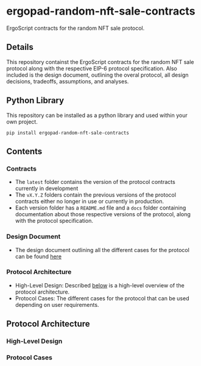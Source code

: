 # ergopad-random-nft-sale-contracts
ErgoScript contracts for the random NFT sale protocol.

## Details
This repository containst the ErgoScript contracts for the random NFT sale protocol along with the respective EIP-6 protocol specification. Also included is the design document, outlining the overal protocol, all design decisions, tradeoffs, assumptions, and analyses.

## Python Library
This repository can be installed as a python library and used within your own project.

`pip install ergopad-random-nft-sale-contracts`

## Contents

### Contracts
  - The `latest` folder contains the version of the protocol contracts currently in development
  - The `vX.Y.Z` folders contain the previous versions of the protocol contracts either no longer in use or currently in production.
  - Each version folder has a  `README.md` file and a `docs` folder containing documentation about those respective versions of the protocol, along with the protocol specification.
### Design Document
  - The design document outlining all the different cases for the protocol can be found [here]()

### Protocol Architecture
  - High-Level Design: Described [below]() is a high-level overview of the protocol architecture.
  - Protocol Cases: The different cases for the protocol that can be used depending on user requirements.

## Protocol Architecture

### High-Level Design

### Protocol Cases